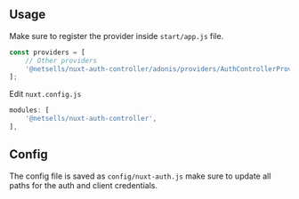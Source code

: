## Usage

Make sure to register the provider inside `start/app.js` file.

```js
const providers = [
    // Other providers
    '@netsells/nuxt-auth-controller/adonis/providers/AuthControllerProvider',
];
```

Edit `nuxt.config.js`
```js
modules: [
    '@netsells/nuxt-auth-controller',
],
```

## Config

The config file is saved as `config/nuxt-auth.js` make sure to update all paths for the auth and client credentials.
